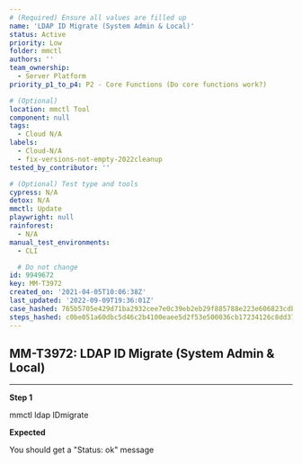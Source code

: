 ```yaml
---
# (Required) Ensure all values are filled up
name: 'LDAP ID Migrate (System Admin & Local)'
status: Active
priority: Low
folder: mmctl
authors: ''
team_ownership:
  - Server Platform
priority_p1_to_p4: P2 - Core Functions (Do core functions work?)

# (Optional)
location: mmctl Tool
component: null
tags:
  - Cloud N/A
labels:
  - Cloud-N/A
  - fix-versions-not-empty-2022cleanup
tested_by_contributor: ''

# (Optional) Test type and tools
cypress: N/A
detox: N/A
mmctl: Update
playwright: null
rainforest:
  - N/A
manual_test_environments:
  - CLI

  # Do not change
id: 9949672
key: MM-T3972
created_on: '2021-04-05T10:06:38Z'
last_updated: '2022-09-09T19:36:01Z'
case_hashed: 765b5705e429d71ba2932cee7e0c39eb2eb29f885788e223e606823cdb7804f2ce8ad9eb333ba5b8c29180695447e7d0
steps_hashed: c0be051a60dbc5d46c2b4100eaee5d2f53e500036cb17234126c8dd37e2817ec476a2b28a16cd4a0d31e153e30044bc9
---
```


<!-- (Auto-generated) Based on frontmatter's "key" and "name" -->

## MM-T3972: LDAP ID Migrate (System Admin & Local)

---

**Step 1**

mmctl ldap IDmigrate

**Expected**

You should get a "Status: ok" message
